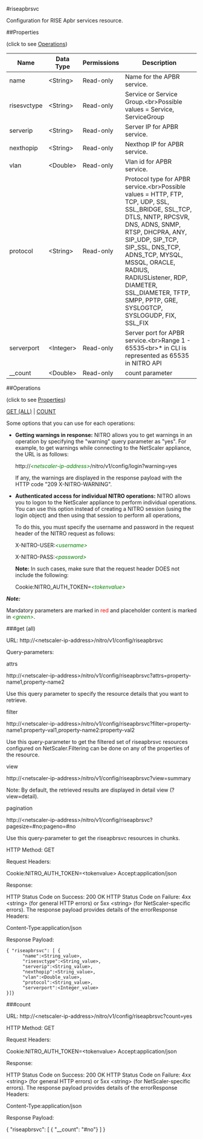 #riseapbrsvc

Configuration for RISE Apbr services resource.


##Properties 
<span>(click to see [Operations](#operations))</span>


<table><thead><tr><th>Name</th><th> Data Type</th><th> Permissions</th><th>Description</th></tr></thead><tbody><tr><td>name</td><td>&lt;String></td><td>Read-only</td><td>Name for the APBR service.</td><tr><tr><td>risesvctype</td><td>&lt;String></td><td>Read-only</td><td>Service or Service Group.&lt;br>Possible values = Service, ServiceGroup</td><tr><tr><td>serverip</td><td>&lt;String></td><td>Read-only</td><td>Server IP for APBR service.</td><tr><tr><td>nexthopip</td><td>&lt;String></td><td>Read-only</td><td>Nexthop IP for APBR service.</td><tr><tr><td>vlan</td><td>&lt;Double></td><td>Read-only</td><td>Vlan id for APBR service.</td><tr><tr><td>protocol</td><td>&lt;String></td><td>Read-only</td><td>Protocol type for APBR service.&lt;br>Possible values = HTTP, FTP, TCP, UDP, SSL, SSL_BRIDGE, SSL_TCP, DTLS, NNTP, RPCSVR, DNS, ADNS, SNMP, RTSP, DHCPRA, ANY, SIP_UDP, SIP_TCP, SIP_SSL, DNS_TCP, ADNS_TCP, MYSQL, MSSQL, ORACLE, RADIUS, RADIUSListener, RDP, DIAMETER, SSL_DIAMETER, TFTP, SMPP, PPTP, GRE, SYSLOGTCP, SYSLOGUDP, FIX, SSL_FIX</td><tr><tr><td>serverport</td><td>&lt;Integer></td><td>Read-only</td><td>Server port for APBR service.&lt;br>Range 1 - 65535&lt;br>* in CLI is represented as 65535 in NITRO API</td><tr><tr><td>__count</td><td>&lt;Double></td><td>Read-only</td><td>count parameter</td><tr></tbody></table>
##Operations 
<span>(click to see [Properties](#properties))</span>


[GET (ALL)](#get-(all)) | [COUNT](#count)


Some options that you can use for each operations:
<ul><li><p><b>Getting warnings in response:</b> NITRO allows you to get warnings in an operation by specifying the "warning" query parameter as "yes". For example, to get warnings while connecting to the NetScaler appliance, the URL is as follows:</p><p>http://<span style="color:green;font-style:italic;">&lt;netscaler-ip-address&gt;</span>/nitro/v1/config/login?warning=yes</p><p>If any, the warnings are displayed in the response payload with the HTTP code "209 X-NITRO-WARNING".</p></li><li><p><b>Authenticated access for individual NITRO operations:</b> NITRO allows you to logon to the NetScaler appliance to perform individual operations. You can use this option instead of creating a NITRO session (using the login object) and then using that session to perform all operations,</p><p>To do this, you must specify the username and password in the request header of the NITRO request as follows:</p><p>X-NITRO-USER:<span style="color:green;font-style:italic;">&lt;username&gt;</span></p><p>X-NITRO-PASS:<span style="color:green;font-style:italic;">&lt;password&gt;</span></p><p><b>Note:</b> In such cases, make sure that the request header DOES not include the following:</p><p>Cookie:NITRO_AUTH_TOKEN=<span style="color:green;font-style:italic;">&lt;tokenvalue&gt;</span></p></li></ul>



***Note:*** 
Mandatory parameters are marked in <span style="color:#FF0000;">red</span> and placeholder content is marked in <span style="color:green;font-style:italic">&lt;green&gt;</span>.

###get (all)



URL: http://&lt;netscaler-ip-address&gt;/nitro/v1/config/riseapbrsvc
Query-parameters:
attrs
http://&lt;netscaler-ip-address&gt;/nitro/v1/config/riseapbrsvc?attrs=property-name1,property-name2
Use this query parameter to specify the resource details that you want to retrieve.


filter
http://&lt;netscaler-ip-address&gt;/nitro/v1/config/riseapbrsvc?filter=property-name1:property-val1,property-name2:property-val2
Use this query-parameter to get the filtered set of riseapbrsvc resources configured on NetScaler.Filtering can be done on any of the properties of the resource.


view
http://&lt;netscaler-ip-address&gt;/nitro/v1/config/riseapbrsvc?view=summary
Note: By default, the retrieved results are displayed in detail view (?view=detail).


pagination
http://&lt;netscaler-ip-address&gt;/nitro/v1/config/riseapbrsvc?pagesize=#no;pageno=#no
Use this query-parameter to get the riseapbrsvc resources in chunks.



HTTP Method: GET
Request Headers:

Cookie:NITRO_AUTH_TOKEN=&lt;tokenvalue&gt;Accept:application/json

Response:
HTTP Status Code on Success: 200 OKHTTP Status Code on Failure: 4xx &lt;string&gt; (for general HTTP errors) or 5xx &lt;string&gt; (for NetScaler-specific errors). The response payload provides details of the errorResponse Headers:

Content-Type:application/json

Response Payload: ```{ "riseapbrsvc": [ {      "name":<String_value>,      "risesvctype":<String_value>,      "serverip":<String_value>,      "nexthopip":<String_value>,      "vlan":<Double_value>,      "protocol":<String_value>,      "serverport":<Integer_value>}]}```



###count



URL: http://&lt;netscaler-ip-address&gt;/nitro/v1/config/riseapbrsvc?count=yes
HTTP Method: GET
Request Headers:

Cookie:NITRO_AUTH_TOKEN=&lt;tokenvalue&gt;Accept:application/json

Response:
HTTP Status Code on Success: 200 OKHTTP Status Code on Failure: 4xx &lt;string&gt; (for general HTTP errors) or 5xx &lt;string&gt; (for NetScaler-specific errors). The response payload provides details of the errorResponse Headers:

Content-Type:application/json

Response Payload: 
{ "riseapbrsvc": [ { "__count": "#no"} ] }


